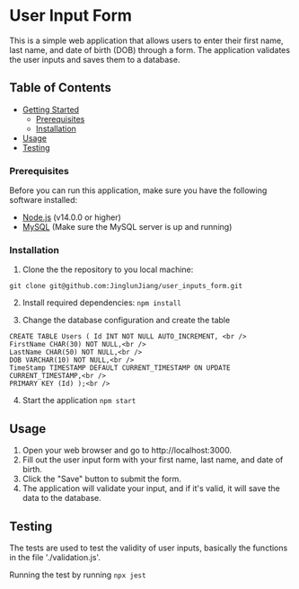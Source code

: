# User Input Form

This is a simple web application that allows users to enter their first name, last name, and date of birth (DOB) through a form. The application validates the user inputs and saves them to a database.

## Table of Contents

- [Getting Started](#getting-started)
  - [Prerequisites](#prerequisites)
  - [Installation](#installation)
- [Usage](#usage)
- [Testing](#testing)

### Prerequisites

Before you can run this application, make sure you have the following software installed:

- [Node.js](https://nodejs.org/) (v14.0.0 or higher)
- [MySQL](https://www.mysql.com/) (Make sure the MySQL server is up and running)

### Installation

1. Clone the the repository to you local machine:

`git clone git@github.com:JinglunJiang/user_inputs_form.git`

2. Install required dependencies:
   `npm install`

3. Change the database configuration and create the table
```
CREATE TABLE Users ( Id INT NOT NULL AUTO_INCREMENT, <br />
FirstName CHAR(30) NOT NULL,<br />
LastName CHAR(50) NOT NULL,<br />
DOB VARCHAR(10) NOT NULL,<br />
TimeStamp TIMESTAMP DEFAULT CURRENT_TIMESTAMP ON UPDATE CURRENT_TIMESTAMP,<br />
PRIMARY KEY (Id) );<br />
```

4. Start the application
   `npm start`

## Usage

1. Open your web browser and go to http://localhost:3000.
2. Fill out the user input form with your first name, last name, and date of birth.
3. Click the "Save" button to submit the form.
4. The application will validate your input, and if it's valid, it will save the data to the database.

## Testing

The tests are used to test the validity of user inputs, basically the functions in the file './validation.js'.

Running the test by running
`npx jest`
